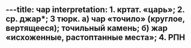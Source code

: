 ---title: чар
interpretation: 1. кртат. «царь»; 2. ср. джар*; 3 тюрк. а) чар «точило» (круглое, вертящееся); точильный камень; б) жар «исхоженные, растоптанные места»; 4. РПН
---
